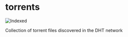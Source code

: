 torrents 
========
![Indexed](https://img.shields.io/badge/indexed-51670-blue)

Collection of torrent files discovered in the DHT network
